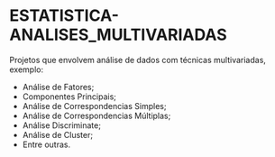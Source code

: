 # ESTATISTICA-ANALISES_MULTIVARIADAS
Projetos que envolvem análise de dados com técnicas multivariadas, exemplo: 
- Análise de Fatores;
- Componentes Principais;
- Análise de Correspondencias Simples;
- Análise de Correspondencias Múltiplas;
- Análise Discriminate;
- Análise de Cluster;
- Entre outras. 
